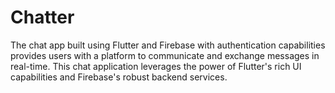 # Chatter

The chat app built using Flutter and Firebase with authentication capabilities provides users with a platform to communicate and exchange messages in real-time. This chat application leverages the power of Flutter's rich UI capabilities and Firebase's robust backend services.
 
